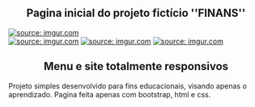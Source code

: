<h2 align='center'>Pagina inicial do projeto fictício ''FINANS''</h2>
<a href="https://imgur.com/JYJ3Bls"><img src="https://i.imgur.com/JYJ3Bls.png" title="source: imgur.com" /></a>
<div>
<a href="https://imgur.com/oNZ9bKB"><img src="https://i.imgur.com/oNZ9bKB.png" title="source: imgur.com" /></a>
<a href="https://imgur.com/99QdeT3"><img src="https://i.imgur.com/99QdeT3.png" title="source: imgur.com" /></a>
<a href="https://imgur.com/zbuUMbZ"><img src="https://i.imgur.com/zbuUMbZ.png" title="source: imgur.com" /></a>
</div>

<div>
<h2 align='center'>Menu e site totalmente responsivos</h2> 
<p>Projeto simples desenvolvido para fins educacionais, visando apenas o aprendizado. Pagina feita apenas com bootstrap, html e css.</p>
</div>
